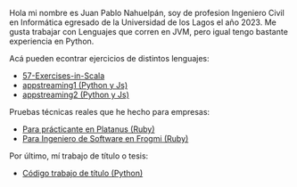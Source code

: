 <p>
 Hola mi nombre es Juan Pablo Nahuelpán, soy de profesion Ingeniero Civil en Informática egresado de la Universidad de los Lagos el año 2023.
 Me gusta trabajar con Lenguajes que corren en JVM, pero igual tengo bastante experiencia en Python.
</p>
<h7>Acá pueden econtrar ejercicios de distintos lenguajes:</h7>
<ul>
    <li><a href="https://github.com/jpnahuelpan/57-Exercises-in-Scala">57-Exercises-in-Scala</a></li>
    <li><a href="https://github.com/jpnahuelpan/appstreaming1">appstreaming1 (Python y Js)</a></li>
    <li><a href="https://github.com/jpnahuelpan/appstreaming2">appstreaming2 (Python y Js)</a></li>
</ul>
<h7>Pruebas técnicas reales que he hecho para empresas:</h7>
<ul>
    <li><a href="https://github.com/jpnahuelpan/tareaPlatanus">Para prácticante en Platanus (Ruby)</a></li>
    <li><a href="https://github.com/jpnahuelpan/pruebaFrogmi">Para Ingeniero de Software en Frogmi (Ruby)</a></li>
</ul>
<h7>Por último, mí trabajo de título o tesis:</h7>
<ul>
    <li><a href="https://github.com/jpnahuelpan/tt-pregrado">Código trabajo de título (Python)</a></li>
</ul>


<!---
jpnahuelpan/jpnahuelpan is a ✨ special ✨ repository because its `README.md` (this file) appears on your GitHub profile.
You can click the Preview link to take a look at your changes.
--->
